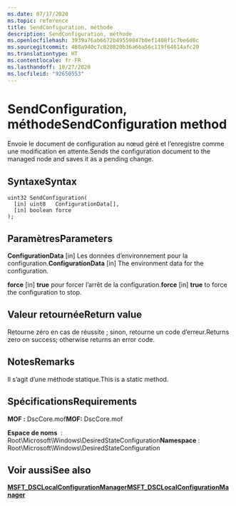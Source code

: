 ```yaml
---
ms.date: 07/17/2020
ms.topic: reference
title: SendConfiguration, méthode
description: SendConfiguration, méthode
ms.openlocfilehash: 3939a76ab6672b49559847b0ef1408f1c7be6d0c
ms.sourcegitcommit: 488a940c7c828820b36a6ba56c119f64614afc29
ms.translationtype: HT
ms.contentlocale: fr-FR
ms.lasthandoff: 10/27/2020
ms.locfileid: "92650553"
---
```

# <a name="sendconfiguration-method"></a><span data-ttu-id="555da-103">SendConfiguration, méthode</span><span class="sxs-lookup"><span data-stu-id="555da-103">SendConfiguration method</span></span>

<span data-ttu-id="555da-104">Envoie le document de configuration au nœud géré et l’enregistre comme une modification en attente.</span><span class="sxs-lookup"><span data-stu-id="555da-104">Sends the configuration document to the managed node and saves it as a pending change.</span></span>

## <a name="syntax"></a><span data-ttu-id="555da-105">Syntaxe</span><span class="sxs-lookup"><span data-stu-id="555da-105">Syntax</span></span>

```mof
uint32 SendConfiguration(
  [in] uint8   ConfigurationData[],
  [in] boolean force
);
```

## <a name="parameters"></a><span data-ttu-id="555da-106">Paramètres</span><span class="sxs-lookup"><span data-stu-id="555da-106">Parameters</span></span>

<span data-ttu-id="555da-107">**ConfigurationData** \[in\] Les données d’environnement pour la configuration.</span><span class="sxs-lookup"><span data-stu-id="555da-107">**ConfigurationData** \[in\] The environment data for the configuration.</span></span>

<span data-ttu-id="555da-108">**force** \[in\] **true** pour forcer l’arrêt de la configuration.</span><span class="sxs-lookup"><span data-stu-id="555da-108">**force** \[in\] **true** to force the configuration to stop.</span></span>

## <a name="return-value"></a><span data-ttu-id="555da-109">Valeur retournée</span><span class="sxs-lookup"><span data-stu-id="555da-109">Return value</span></span>

<span data-ttu-id="555da-110">Retourne zéro en cas de réussite ; sinon, retourne un code d’erreur.</span><span class="sxs-lookup"><span data-stu-id="555da-110">Returns zero on success; otherwise returns an error code.</span></span>

## <a name="remarks"></a><span data-ttu-id="555da-111">Notes</span><span class="sxs-lookup"><span data-stu-id="555da-111">Remarks</span></span>

<span data-ttu-id="555da-112">Il s’agit d’une méthode statique.</span><span class="sxs-lookup"><span data-stu-id="555da-112">This is a static method.</span></span>

## <a name="requirements"></a><span data-ttu-id="555da-113">Spécifications</span><span class="sxs-lookup"><span data-stu-id="555da-113">Requirements</span></span>

<span data-ttu-id="555da-114">**MOF :** DscCore.mof</span><span class="sxs-lookup"><span data-stu-id="555da-114">**MOF:** DscCore.mof</span></span>

<span data-ttu-id="555da-115">**Espace de noms**  : Root\Microsoft\Windows\DesiredStateConfiguration</span><span class="sxs-lookup"><span data-stu-id="555da-115">**Namespace** : Root\Microsoft\Windows\DesiredStateConfiguration</span></span>

## <a name="see-also"></a><span data-ttu-id="555da-116">Voir aussi</span><span class="sxs-lookup"><span data-stu-id="555da-116">See also</span></span>

[<span data-ttu-id="555da-117">**MSFT_DSCLocalConfigurationManager**</span><span class="sxs-lookup"><span data-stu-id="555da-117">**MSFT_DSCLocalConfigurationManager**</span></span>](msft-dsclocalconfigurationmanager.md)

